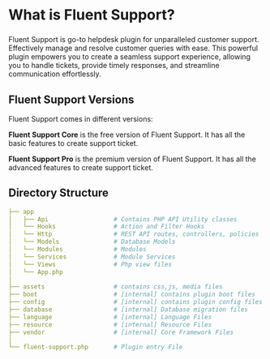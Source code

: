# What is Fluent Support?
###
<Badge type="info" text="Fluent Support Core" /> <Badge type="tip" text="Basic" />

Fluent Support is go-to helpdesk plugin for unparalleled customer support. Effectively manage and resolve customer queries with ease. This powerful plugin empowers you to create a seamless support experience, allowing you to handle tickets, provide timely responses, and streamline communication effortlessly.

## Fluent Support Versions

Fluent Support comes in different versions:

**Fluent Support Core** is the free version of Fluent Support. It has all the basic features to create support ticket.

**Fluent Support Pro** is the premium version of Fluent Support. It has all the advanced features to create support ticket.

## Directory Structure

```yml
├── app
│   ├── Api                  # Contains PHP API Utility classes
│   └── Hooks                # Action and Filter Hooks
│   └── Http                 # REST API routes, controllers, policies
│   └── Models               # Database Models
│   └── Modules              # Modules
│   └── Services             # Module Services
│   └── Views                # Php view files
│   └── App.php     
│
├── assets                   # contains css,js, media files
├── boot                     # [internal] contains plugin boot files
├── config                   # [internal] contains plugin config files
├── database                 # [internal] Database migration files
├── language                 # [internal] Language Files
├── resource                 # [internal] Resource Files
├── vendor                   # [internal] Core Framework Files
│
└── fluent-support.php       # Plugin entry File
```